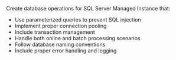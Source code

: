 Create database operations for SQL Server Managed Instance that:
- Use parameterized queries to prevent SQL injection
- Implement proper connection pooling
- Include transaction management
- Handle both online and batch processing scenarios
- Follow database naming conventions
- Include proper error handling and logging
